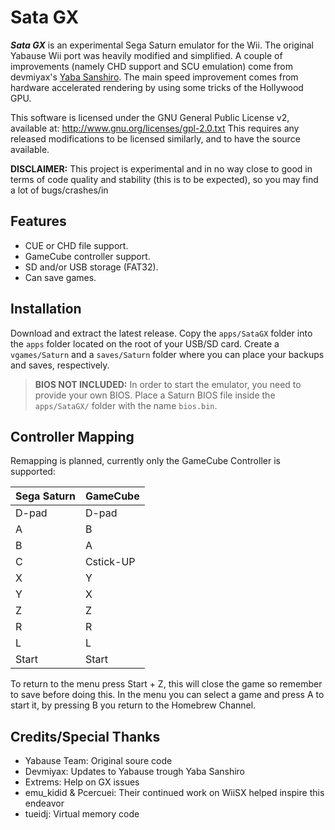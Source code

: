 # Sata GX

**_Sata GX_** is an experimental Sega Saturn emulator for the Wii. The original Yabause Wii port was heavily modified and simplified. A couple of improvements (namely CHD support and SCU emulation) come from devmiyax's [Yaba Sanshiro](https://github.com/devmiyax/yabause). The main speed improvement comes from hardware accelerated rendering by using some tricks of the Hollywood GPU.

This software is licensed under the GNU General Public License v2, available at: http://www.gnu.org/licenses/gpl-2.0.txt This requires any released modifications to be licensed similarly, and to have the source available.

**DISCLAIMER:** This project is experimental and in no way close to good in terms of code quality and stability (this is to be expected), so you may find a lot of bugs/crashes/in

## Features

- CUE or CHD file support.
- GameCube controller support.
- SD and/or USB storage (FAT32).
- Can save games.

## Installation

Download and extract the latest release. Copy the `apps/SataGX` folder into the `apps` folder located on the root of your USB/SD card. Create a `vgames/Saturn` and a `saves/Saturn` folder where you can place your backups and saves, respectively.

> **BIOS NOT INCLUDED:** In order to start the emulator, you need to provide your own BIOS. Place a Saturn BIOS file inside the `apps/SataGX/` folder with the name `bios.bin`.

## Controller Mapping

Remapping is planned, currently only the GameCube Controller is supported:

| Sega Saturn | GameCube  |
|-------------|-----------|
| D-pad       | D-pad     |
| A           | B         |
| B           | A         |
| C           | Cstick-UP |
| X           | Y         |
| Y           | X         |
| Z           | Z         |
| R           | R         |
| L           | L         |
| Start       | Start     |

To return to the menu press Start + Z, this will close the game so remember to save before doing this. In the menu you can select a game and press A to start it, by pressing B you return to the Homebrew Channel.

## Credits/Special Thanks

- Yabause Team: Original soure code
- Devmiyax: Updates to Yabause trough Yaba Sanshiro
- Extrems: Help on GX issues
- emu_kidid & Pcercuei: Their continued work on WiiSX helped inspire this endeavor
- tueidj: Virtual memory code
